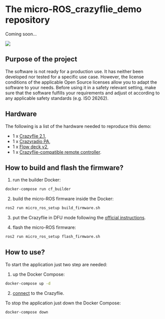 # The micro-ROS_crazyflie_demo repository

Coming soon...

![](http://www.plantuml.com/plantuml/proxy?cache=no&src=https://raw.githubusercontent.com/micro-ROS/micro-ROS_crazyflie_demo/feature/assets/assets/diagrams/architecture.puml)

## Purpose of the project

The software is not ready for a production use.
It has neither been developed nor tested for a specific use case.
However, the license conditions of the applicable Open Source licenses allow you to adapt the software to your needs.
Before using it in a safety relevant setting, make sure that the software fulfills your requirements and adjust ot according to any applicable safety standards (e.g. ISO 26262).

## Hardware

The following is a list of the hardware needed to reproduce this demo:

* 1 x [Crazyflie 2.1](https://www.bitcraze.io/crazyflie-2-1/),
* 1 x [Crazyradio PA](https://www.bitcraze.io/crazyradio-pa/),
* 1 x [Flow deck v2](https://www.bitcraze.io/flow-deck-v2/),
* 1 x [Crazyflie-compatible remote controller](https://www.bitcraze.io/docs/crazyflie-clients-python/master/inputdevices/).

## How to build and flash the firmware?

1. run the builder Docker:
```bash
docker-compose run cf_builder
```

2. build the micro-ROS firmware inside the Docker:
```bash
ros2 run micro_ros_setup build_firmware.sh
```

3. put the Crazyflie in DFU mode following the [official instructions](https://www.bitcraze.io/docs/crazyflie-firmware/master/dfu/).

4. flash the micro-ROS firmware:
```bash
ros2 run micro_ros_setup flash_firmware.sh
```

## How to use?

To start the application just two step are needed:

1. up the Docker Compose:

```bash
docker-compose up -d
```
2. [connect](https://www.bitcraze.io/getting-started-with-the-crazyflie-2-0/#connect-pc-client) to the Crazyflie.

To stop the application just down the Docker Compose:

```bash
docker-compose down
```